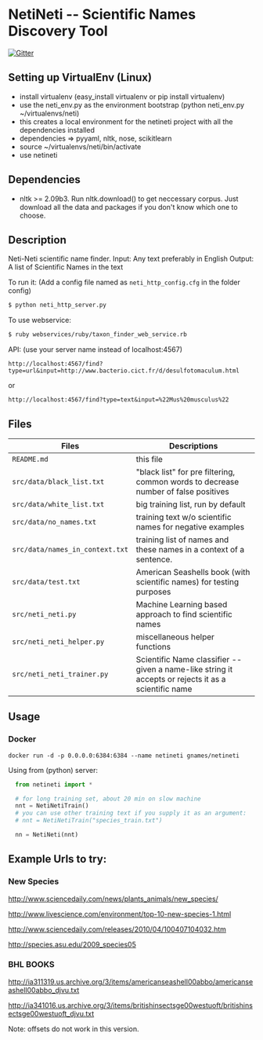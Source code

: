 NetiNeti -- Scientific Names Discovery Tool
===========================================
[![Gitter][1]][2]


Setting up VirtualEnv (Linux)
-----------------------------

  * install virtualenv (easy_install virtualenv or pip install virtualenv)
  * use the neti_env.py as the environment bootstrap (python neti_env.py ~/virtualenvs/neti)
  * this creates a local environment for the netineti project with all the dependencies installed
  * dependencies => pyyaml, nltk, nose, scikitlearn
  * source ~/virtualenvs/neti/bin/activate
  * use netineti

Dependencies
------------

  * nltk >= 2.09b3. Run nltk.download() to get neccessary corpus.
  Just download all the data and packages if you don't know which one to choose.

Description
-----------

Neti-Neti scientific name finder.
Input: Any text preferably in English
Output: A list of Scientific Names in the text

To run it: (Add a config file named as `neti_http_config.cfg` in the folder config)

```bash
$ python neti_http_server.py
```

To use webservice:

```bash
$ ruby webservices/ruby/taxon_finder_web_service.rb
```

API:
(use your server name instead of localhost:4567)

    http://localhost:4567/find?type=url&input=http://www.bacterio.cict.fr/d/desulfotomaculum.html

or

    http://localhost:4567/find?type=text&input=%22Mus%20musculus%22

Files
-----

Files                           | Descriptions
--------------------------------|-------------------------------------------
`README.md`                     | this file
`src/data/black_list.txt`       | "black list" for pre filtering, common words to decrease number of false positives
`src/data/white_list.txt`       | big training list, run by default
`src/data/no_names.txt`         | training text w/o scientific names for negative examples
`src/data/names_in_context.txt` | training list of names and these names in a context of a sentence.
`src/data/test.txt`             | American Seashells book (with scientific names) for testing purposes
`src/neti_neti.py`              | Machine Learning based approach to find scientific names
`src/neti_neti_helper.py`       | miscellaneous helper functions
`src/neti_neti_trainer.py`      | Scientific Name classifier -- given a name-like string it accepts or rejects it as a scientific name


Usage
-----

### Docker

```
docker run -d -p 0.0.0.0:6384:6384 --name netineti gnames/netineti
```

Using from (python) server:

```python
  from netineti import *

  # for long training set, about 20 min on slow machine
  nnt = NetiNetiTrain()
  # you can use other training text if you supply it as an argument:
  # nnt = NetiNetiTrain("species_train.txt")

  nn = NetiNeti(nnt)
```

Example Urls to try:
--------------------

### New Species

http://www.sciencedaily.com/news/plants_animals/new_species/

http://www.livescience.com/environment/top-10-new-species-1.html

http://www.sciencedaily.com/releases/2010/04/100407104032.htm

http://species.asu.edu/2009_species05

### BHL BOOKS

http://ia311319.us.archive.org/3/items/americanseashell00abbo/americanseashell00abbo_djvu.txt

http://ia341016.us.archive.org/3/items/britishinsectsge00westuoft/britishinsectsge00westuoft_djvu.txt



Note: offsets do not work in this version.

[1]: https://badges.gitter.im/Join%20Chat.svg
[2]: https://gitter.im/mbl-cli/NetiNeti?utm_source=badge&utm_medium=badge&utm_campaign=pr-badge
